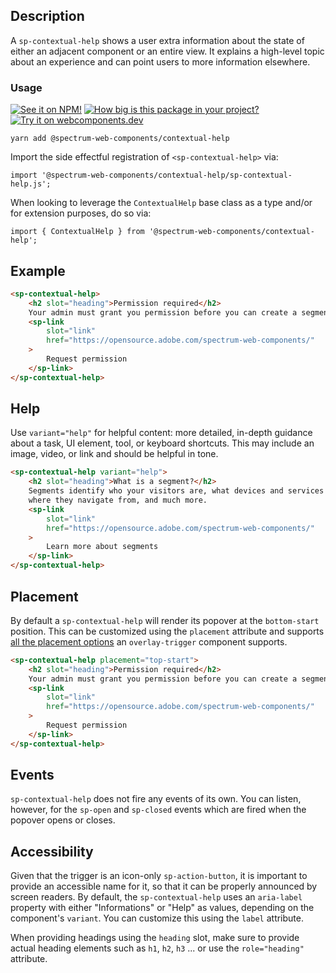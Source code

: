 ## Description

A `sp-contextual-help` shows a user extra information about the state of either an adjacent component or an entire view. It explains a high-level topic about an experience and can point users to more information elsewhere.

### Usage

[![See it on NPM!](https://img.shields.io/npm/v/@spectrum-web-components/contextual-help?style=for-the-badge)](https://www.npmjs.com/package/@spectrum-web-components/contextual-help)
[![How big is this package in your project?](https://img.shields.io/bundlephobia/minzip/@spectrum-web-components/contextual-help?style=for-the-badge)](https://bundlephobia.com/result?p=@spectrum-web-components/contextual-help)
[![Try it on webcomponents.dev](https://img.shields.io/badge/Try%20it%20on-webcomponents.dev-green?style=for-the-badge)](https://webcomponents.dev/edit/collection/fO75441E1Q5ZlI0e9pgq/Muvuvbd79YCP9tcdtnsW/src/index.ts)

```
yarn add @spectrum-web-components/contextual-help
```

Import the side effectful registration of `<sp-contextual-help>` via:

```
import '@spectrum-web-components/contextual-help/sp-contextual-help.js';
```

When looking to leverage the `ContextualHelp` base class as a type and/or for extension purposes, do so via:

```
import { ContextualHelp } from '@spectrum-web-components/contextual-help';
```

## Example

```html
<sp-contextual-help>
    <h2 slot="heading">Permission required</h2>
    Your admin must grant you permission before you can create a segment.
    <sp-link
        slot="link"
        href="https://opensource.adobe.com/spectrum-web-components/"
    >
        Request permission
    </sp-link>
</sp-contextual-help>
```

## Help

Use `variant="help"` for helpful content: more detailed, in-depth guidance about a task, UI element, tool, or keyboard shortcuts. This may include an image, video, or link and should be helpful in tone.

```html
<sp-contextual-help variant="help">
    <h2 slot="heading">What is a segment?</h2>
    Segments identify who your visitors are, what devices and services they use,
    where they navigate from, and much more.
    <sp-link
        slot="link"
        href="https://opensource.adobe.com/spectrum-web-components/"
    >
        Learn more about segments
    </sp-link>
</sp-contextual-help>
```

## Placement

By default a `sp-contextual-help` will render its popover at the `bottom-start` position. This can be customized using the `placement` attribute and supports [all the placement options](http://localhost:8000/components/overlay-trigger/#placement) an `overlay-trigger` component supports.

```html
<sp-contextual-help placement="top-start">
    <h2 slot="heading">Permission required</h2>
    Your admin must grant you permission before you can create a segment.
    <sp-link
        slot="link"
        href="https://opensource.adobe.com/spectrum-web-components/"
    >
        Request permission
    </sp-link>
</sp-contextual-help>
```

## Events

`sp-contextual-help` does not fire any events of its own. You can listen, however, for the `sp-open` and `sp-closed` events which are fired when the popover opens or closes.

## Accessibility

Given that the trigger is an icon-only `sp-action-button`, it is important to provide an accessible name for it, so that it can be properly announced by screen readers.
By default, the `sp-contextual-help` uses an `aria-label` property with either "Informations" or "Help" as values, depending on the component's `variant`.
You can customize this using the `label` attribute.

When providing headings using the `heading` slot, make sure to provide actual heading elements such as `h1`, `h2`, `h3` ... or use the `role="heading"` attribute.
